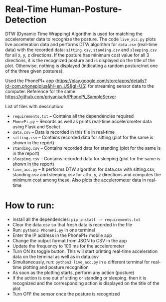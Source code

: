 # Real-Time Human-Posture-Detection

DTW (Dynamic Time Wrapping) Algorithm is used for matching the accelerometer data to 
recognize the posture. The code ```live_acc.py``` plots live acceleration data and performs DTW 
algorithm for ```data.csv``` (real-time data) with the recorded data: ```sitting.csv```, ```standing.csv``` and 
```sleeping.csv``` for all x, y, z directions. If the posture has minimum cost value for all 3 
directions, it is the recognized posture and is displayed on the title of the plot. Otherwise, 
nothing is displayed (indicating a random posture/not one of the three given postures).

Used the PhonePI+ app (https://play.google.com/store/apps/details?id=com.phonepiplus&hl=en_US&gl=US) for streaming sensor data to the computer. Reference for the same: https://github.com/priyankark/PhonePi_SampleServer

List of files with description:
* ```requirements.txt``` – Contains all the dependencies required
* ```PhonePi.py``` – Records as well as prints real-time accelerometer data using Flask and Socket
* ```data.csv``` – Data is recorded in this file in real-time
* ```sitting.csv``` – Contains recorded data for sitting (plot for the same is shown in the report)
* ```standing.csv``` – Contains recorded data for standing (plot for the same is in the report)
* ```sleeping.csv``` – Contains recorded data for sleeping (plot for the same is shown in the report)
* ```live_acc.py``` – It performs DTW algorithm for data.csv with sitting.csv, standing.csv and sleeping.csv for all x, y, z directions and computes the minimum cost among these. Also plots the accelerometer data in real-time

# How to run:
* Install all the dependencies: ```pip install -r requirements.txt```
* Clear the data.csv so that fresh data is recorded in the file
* Run: ```python3 PhonePi.py``` in one terminal
* Enter the IP address in the PhonePI+ mobile app
* Change the output format from JSON to CSV in the app
* Update the frequency to 100 ms for the accelerometer 
* Turn ON its toggle button. This will start printing real-time acceleration data on the terminal as well as in data.csv
* Simultaneously, run: ```python3 live_acc.py``` in a different terminal for real-time plotting and posture recognition
* As soon as the plotting starts, perform any action (posture)
* If the action is one out of sitting or standing or sleeping, then it is recognized and the corresponding action is displayed on the title of the plot
* Turn OFF the sensor once the posture is recognized
